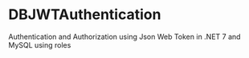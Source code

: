 # DBJWTAuthentication

Authentication and Authorization using Json Web Token  in .NET 7  and MySQL  using roles 